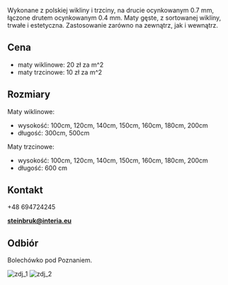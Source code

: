 
Wykonane z polskiej wikliny i trzciny, na drucie ocynkowanym 0.7 mm, łączone drutem ocynkowanym 0.4 mm. Maty gęste, z sortowanej wikliny, trwałe i estetyczna. Zastosowanie zarówno na zewnątrz, jak i wewnątrz. 

<h2>Cena</h2>

* maty wiklinowe: 20 zł za m^2 
* maty trzcinowe: 10 zł za m^2 

<h2>Rozmiary</h2>

Maty wiklinowe:
* wysokość: 100cm, 120cm, 140cm, 150cm, 160cm, 180cm, 200cm
* długość: 300cm, 500cm 

Maty trzcinowe: 
* wysokość: 100cm, 120cm, 140cm, 150cm, 160cm, 180cm, 200cm
* długość: 600 cm

<h2>Kontakt</h2>

+48 694724245

**steinbruk@interia.eu**

<h2>Odbiór</h2>

Bolechówko pod Poznaniem.

![zdj_1](https://remigiuszkocjan.github.io/assets/css/pic1.jpeg)
![zdj_2](https://remigiuszkocjan.github.io/assets/css/pic2.jpeg)
